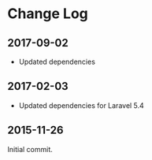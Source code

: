 Change Log
==========

2017-09-02
----------

 * Updated dependencies

2017-02-03
----------

 * Updated dependencies for Laravel 5.4
 
2015-11-26
----------

Initial commit.
